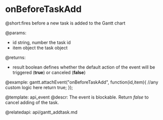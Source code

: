 onBeforeTaskAdd
=============

@short:fires before a new task is added to the Gantt chart
	

@params:
- id	string, number	the task id
- item	object	the task object 

@returns:  
  - result     boolean       defines whether the default action of the event will be triggered (<b>true</b>) or canceled (<b>false</b>) 
 
@example:
gantt.attachEvent("onBeforeTaskAdd", function(id,item){
    //any custom logic here
	return true;
});

@template:	api_event
@descr:
The event is blockable. Return *false* to cancel adding of the task.

@relatedapi:
	api/gantt_addtask.md
